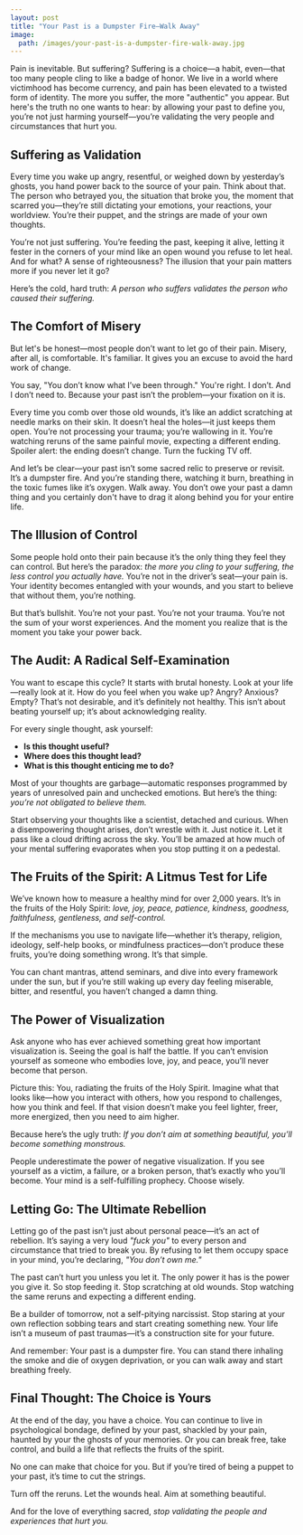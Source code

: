 ```yaml
---
layout: post
title: "Your Past is a Dumpster Fire—Walk Away"
image:
  path: /images/your-past-is-a-dumpster-fire-walk-away.jpg
---
```


Pain is inevitable. But suffering? Suffering is a choice—a habit, even—that too many people cling to like a badge of honor. We live in a world where victimhood has become currency, and pain has been elevated to a twisted form of identity. The more you suffer, the more "authentic" you appear. But here's the truth no one wants to hear: by allowing your past to define you, you’re not just harming yourself—you’re validating the very people and circumstances that hurt you.

## Suffering as Validation

Every time you wake up angry, resentful, or weighed down by yesterday’s ghosts, you hand power back to the source of your pain. Think about that. The person who betrayed you, the situation that broke you, the moment that scarred you—they’re still dictating your emotions, your reactions, your worldview. You’re their puppet, and the strings are made of your own thoughts.

You’re not just suffering. You’re feeding the past, keeping it alive, letting it fester in the corners of your mind like an open wound you refuse to let heal. And for what? A sense of righteousness? The illusion that your pain matters more if you never let it go?

Here’s the cold, hard truth: *A person who suffers validates the person who caused their suffering.*

## The Comfort of Misery

But let's be honest—most people don’t want to let go of their pain. Misery, after all, is comfortable. It's familiar. It gives you an excuse to avoid the hard work of change.

You say, "You don’t know what I’ve been through." You're right. I don’t. And I don’t need to. Because your past isn’t the problem—your fixation on it is.

Every time you comb over those old wounds, it’s like an addict scratching at needle marks on their skin. It doesn’t heal the holes—it just keeps them open. You’re not processing your trauma; you’re wallowing in it. You’re watching reruns of the same painful movie, expecting a different ending. Spoiler alert: the ending doesn’t change. Turn the fucking TV off.

And let’s be clear—your past isn’t some sacred relic to preserve or revisit. It’s a dumpster fire. And you’re standing there, watching it burn, breathing in the toxic fumes like it’s oxygen. Walk away. You don’t owe your past a damn thing and you certainly don't have to drag it along behind you for your entire life.

## The Illusion of Control

Some people hold onto their pain because it’s the only thing they feel they can control. But here’s the paradox: *the more you cling to your suffering, the less control you actually have.* You’re not in the driver’s seat—your pain is. Your identity becomes entangled with your wounds, and you start to believe that without them, you’re nothing.

But that’s bullshit. You’re not your past. You’re not your trauma. You’re not the sum of your worst experiences. And the moment you realize that is the moment you take your power back.

## The Audit: A Radical Self-Examination

You want to escape this cycle? It starts with brutal honesty. Look at your life—really look at it. How do you feel when you wake up? Angry? Anxious? Empty? That’s not desirable, and it’s definitely not healthy. This isn’t about beating yourself up; it’s about acknowledging reality.

For every single thought, ask yourself:

- **Is this thought useful?**
- **Where does this thought lead?**
- **What is this thought enticing me to do?**

Most of your thoughts are garbage—automatic responses programmed by years of unresolved pain and unchecked emotions. But here’s the thing: *you’re not obligated to believe them.*

Start observing your thoughts like a scientist, detached and curious. When a disempowering thought arises, don’t wrestle with it. Just notice it. Let it pass like a cloud drifting across the sky. You’ll be amazed at how much of your mental suffering evaporates when you stop putting it on a pedestal.

## The Fruits of the Spirit: A Litmus Test for Life

We’ve known how to measure a healthy mind for over 2,000 years. It’s in the fruits of the Holy Spirit: *love, joy, peace, patience, kindness, goodness, faithfulness, gentleness, and self-control.*

If the mechanisms you use to navigate life—whether it’s therapy, religion, ideology, self-help books, or mindfulness practices—don’t produce these fruits, you’re doing something wrong. It’s that simple.

You can chant mantras, attend seminars, and dive into every framework under the sun, but if you’re still waking up every day feeling miserable, bitter, and resentful, you haven’t changed a damn thing.

## The Power of Visualization

Ask anyone who has ever achieved something great how important visualization is. Seeing the goal is half the battle. If you can’t envision yourself as someone who embodies love, joy, and peace, you’ll never become that person.

Picture this: You, radiating the fruits of the Holy Spirit. Imagine what that looks like—how you interact with others, how you respond to challenges, how you think and feel. If that vision doesn’t make you feel lighter, freer, more energized, then you need to aim higher.

Because here’s the ugly truth: *If you don’t aim at something beautiful, you’ll become something monstrous.*

People underestimate the power of negative visualization. If you see yourself as a victim, a failure, or a broken person, that’s exactly who you’ll become. Your mind is a self-fulfilling prophecy. Choose wisely.

## Letting Go: The Ultimate Rebellion

Letting go of the past isn’t just about personal peace—it’s an act of rebellion. It’s saying a very loud *"fuck you"* to every person and circumstance that tried to break you. By refusing to let them occupy space in your mind, you’re declaring, *"You don’t own me."*

The past can’t hurt you unless you let it. The only power it has is the power you give it. So stop feeding it. Stop scratching at old wounds. Stop watching the same reruns and expecting a different ending.

Be a builder of tomorrow, not a self-pitying narcissist. Stop staring at your own reflection sobbing tears and start creating something new. Your life isn’t a museum of past traumas—it’s a construction site for your future.

And remember: Your past is a dumpster fire. You can stand there inhaling the smoke and die of oxygen deprivation, or you can walk away and start breathing freely.

## Final Thought: The Choice is Yours

At the end of the day, you have a choice. You can continue to live in psychological bondage, defined by your past, shackled by your pain, haunted by your the ghosts of your memories. Or you can break free, take control, and build a life that reflects the fruits of the spirit.

No one can make that choice for you. But if you’re tired of being a puppet to your past, it’s time to cut the strings.

Turn off the reruns. Let the wounds heal. Aim at something beautiful.

And for the love of everything sacred, *stop validating the people and experiences that hurt you.*